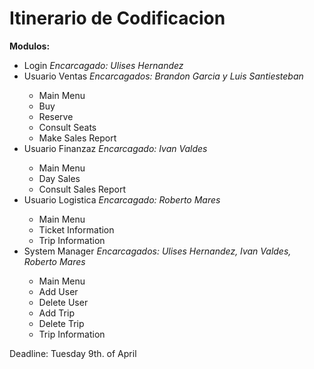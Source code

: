 <h1>Itinerario de Codificacion</h1>
<p><b>Modulos: </b>
 <ul>
  <li>Login <i>Encarcagado: Ulises Hernandez</i> </li>
   <li>Usuario Ventas <i>Encarcagados: Brandon Garcia y Luis Santiesteban</i> </li> 
    <ul> 
      <li>Main Menu</li>
      <li>Buy</li>
      <li>Reserve</li>
      <li>Consult Seats</li>
      <li>Make Sales Report</li>
   </ul>
   <li>Usuario Finanzaz <i>Encarcagado: Ivan Valdes</i> </li>
   <ul>
     <li>Main Menu</li>
     <li>Day Sales</li>
     <li>Consult Sales Report</li>
   </ul>
   <li>Usuario Logistica <i>Encarcagado: Roberto Mares</i> </li>
   <ul>
     <li>Main Menu</li>
     <li>Ticket Information</li>
     <li>Trip Information</li>
   </ul>
   <li>System Manager <i>Encarcagados: Ulises Hernandez, Ivan Valdes, Roberto Mares</i> </li>
   <ul>
     <li>Main Menu</li>
     <li>Add User</li>
     <li>Delete User</li>
     <li>Add Trip</li>
     <li>Delete Trip</li>
     <li>Trip Information</li>
   </ul>
</ul>
Deadline: Tuesday 9th. of April
</p>
